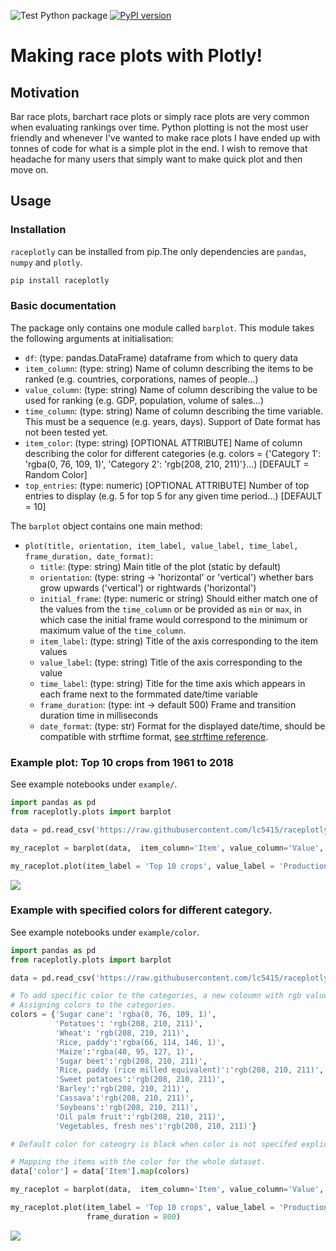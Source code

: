 ![Test Python package](https://github.com/lc5415/raceplotly/workflows/Test%20Python%20package/badge.svg)
[![PyPI version](https://badge.fury.io/py/raceplotly.svg)](https://badge.fury.io/py/raceplotly)
# Making race plots with Plotly!

## Motivation 

Bar race plots, barchart race plots or simply race plots are very common when evaluating rankings over time. Python plotting is not the most user friendly and whenever I've wanted to make race plots I have ended up with tonnes of code for what is a simple plot in the end. I wish to remove that headache for many users that simply want to make quick plot and then move on.

## Usage

### Installation

`raceplotly` can be installed from pip.The only dependencies are `pandas`, `numpy` and `plotly`.
```sh
pip install raceplotly
```

### Basic documentation

The package only contains one module called `barplot`. This module takes the following arguments at initialisation:

* `df`: (type: pandas.DataFrame) dataframe from which to query data
* `item_column`: (type: string) Name of column describing the items to be ranked (e.g. countries, corporations, names of people...)
* `value_column`: (type: string) Name of column describing the value to be used for ranking (e.g. GDP, population, volume of sales...)
* `time_column`: (type: string) Name of column describing the time variable. This must be a sequence (e.g. years, days). Support of Date format has not been tested yet.
* `item_color`: (type: string) [OPTIONAL ATTRIBUTE] Name of column describing the color for different categories (e.g. colors = {'Category 1': 'rgba(0, 76, 109, 1)', 'Category 2': 'rgb(208, 210, 211)'}...) [DEFAULT = Random Color]
* `top_entries`: (type: numeric) [OPTIONAL ATTRIBUTE] Number of top entries to display (e.g. 5 for top 5 for any given time period...) [DEFAULT = 10]

The `barplot` object contains one main method:
* `plot(title, orientation, item_label, value_label, time_label, frame_duration, date_format)`: 
	* `title`: (type: string) Main title of the plot (static by default)
	* `orientation`: (type: string -> 'horizontal' or 'vertical') whether bars grow upwards ('vertical') or rightwards ('horizontal')
	* `initial_frame`: (type: numeric or string) Should either match one of the values from the `time_column` or be provided as `min` or `max`, in which case the initial frame would correspond to the minimum or maximum value of the `time_column`.
	* `item_label`: (type: string) Title of the axis corresponding to the item values
	* `value_label`: (type: string) Title of the axis corresponding to the value
	* `time_label`: (type: string) Title for the time axis which appears in each frame next to the formmated date/time variable
	* `frame_duration`: (type: int -> default 500) Frame and transition duration time in milliseconds
	* `date_format`: (type: str) Format for the displayed date/time, should be compatible with strftime format, [see strftime reference](https://strftime.org/).

### Example plot: Top 10 crops from 1961 to 2018

See example notebooks under `example/`.

```python
import pandas as pd
from raceplotly.plots import barplot

data = pd.read_csv('https://raw.githubusercontent.com/lc5415/raceplotly/main/example/FAOSTAT_data.csv')

my_raceplot = barplot(data,  item_column='Item', value_column='Value', time_column='Year')

my_raceplot.plot(item_label = 'Top 10 crops', value_label = 'Production quantity (tonnes)', frame_duration = 800)

```

![](https://github.com/lc5415/raceplotly/blob/main/example/race_example.gif)

### Example with specified colors for different category.

See example notebooks under `example/color`.

```python
import pandas as pd
from raceplotly.plots import barplot

data = pd.read_csv('https://raw.githubusercontent.com/lc5415/raceplotly/main/example/FAOSTAT_data.csv')

# To add specific color to the categories, a new coloumn with rgb values for each category has to be created.
# Assigning colors to the categories.
colors = {'Sugar cane': 'rgba(0, 76, 109, 1)',
          'Potatoes': 'rgb(208, 210, 211)',
          'Wheat': 'rgb(208, 210, 211)',
          'Rice, paddy':'rgba(66, 114, 146, 1)',
          'Maize':'rgba(40, 95, 127, 1)',
          'Sugar beet':'rgb(208, 210, 211)',
          'Rice, paddy (rice milled equivalent)':'rgb(208, 210, 211)',
          'Sweet potatoes':'rgb(208, 210, 211)',
          'Barley':'rgb(208, 210, 211)',
          'Cassava':'rgb(208, 210, 211)',
          'Soybeans':'rgb(208, 210, 211)',
          'Oil palm fruit':'rgb(208, 210, 211)',
          'Vegetables, fresh nes':'rgb(208, 210, 211)'}

# Default color for cateogry is black when color is not specifed explicitly

# Mapping the items with the color for the whole dataset.
data['color'] = data['Item'].map(colors)

my_raceplot = barplot(data,  item_column='Item', value_column='Value', time_column='Year', item_color='color')

my_raceplot.plot(item_label = 'Top 10 crops', value_label = 'Production quantity (tonnes)', time_label = 'Year: ', ## overwrites default `Date: `
                 frame_duration = 800)

```

![](https://github.com/lc5415/raceplotly/blob/main/example/color/race_with_color_example.gif)
